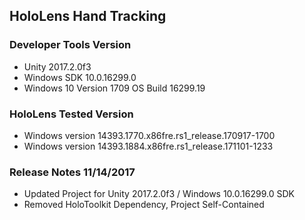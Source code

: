 ## HoloLens Hand Tracking

### Developer Tools Version

- Unity 2017.2.0f3
- Windows SDK 10.0.16299.0
- Windows 10 Version 1709 OS Build 16299.19

### HoloLens Tested Version

- Windows version	14393.1770.x86fre.rs1_release.170917-1700
- Windows version	14393.1884.x86fre.rs1_release.171101-1233

### Release Notes 11/14/2017
- Updated Project for Unity 2017.2.0f3 / Windows 10.0.16299.0 SDK
- Removed HoloToolkit Dependency,  Project Self-Contained
